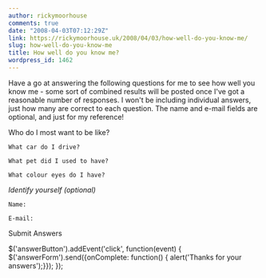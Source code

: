 ```yaml
---
author: rickymoorhouse
comments: true
date: "2008-04-03T07:12:29Z"
link: https://rickymoorhouse.uk/2008/04/03/how-well-do-you-know-me/
slug: how-well-do-you-know-me
title: How well do you know me?
wordpress_id: 1462
---
```


Have a go at answering the following questions for me to see how well you know me - some sort of combined results will be posted once I've got a reasonable number of responses. I won't be including individual answers, just how many are correct to each question. The name and e-mail fields are optional, and just for my reference!





  

   Who do I most want to be like?   

    What car do I drive?   

    What pet did I used to have?   

    What colour eyes do I have?   

  


  


  _Identify yourself (optional)_  

    Name:   

    E-mail:   

  


  


  Submit Answers
  




$('answerButton').addEvent('click', function(event) {
	$('answerForm').send({onComplete: function() { alert('Thanks for your answers');}});
});

